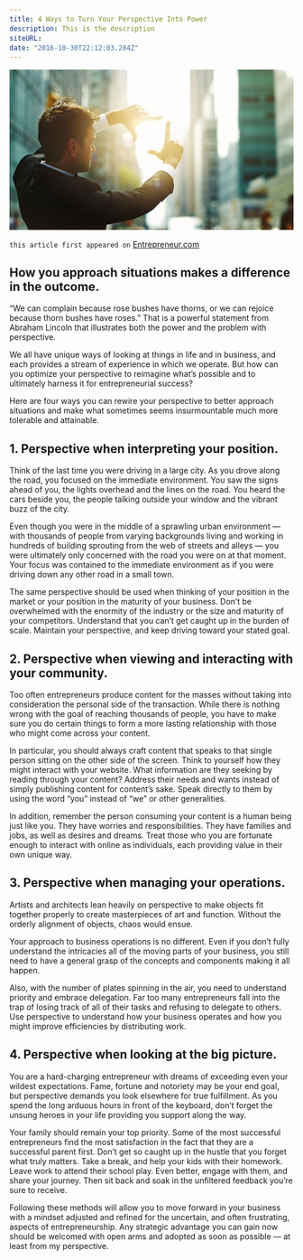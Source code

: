 ```yaml
---
title: 4 Ways to Turn Your Perspective Into Power
description: This is the description
siteURL: 
date: "2016-10-30T22:12:03.284Z"
---
```


![perspective-power](./perspective-power.jpeg)

`this article first appeared on` <a href="https://www.entrepreneur.com/article/283043" target="_blank">Entrepreneur.com</a>

## How you approach situations makes a difference in the outcome.

“We can complain because rose bushes have thorns, or we can rejoice because thorn bushes have roses.” That is a powerful statement from Abraham Lincoln that illustrates both the power and the problem with perspective.

We all have unique ways of looking at things in life and in business, and each provides a stream of experience in which we operate. But how can you optimize your perspective to reimagine what’s possible and to ultimately harness it for entrepreneurial success?

Here are four ways you can rewire your perspective to better approach situations and make what sometimes seems insurmountable much more tolerable and attainable.

## 1. Perspective when interpreting your position.

Think of the last time you were driving in a large city. As you drove along the road, you focused on the immediate environment. You saw the signs ahead of you, the lights overhead and the lines on the road. You heard the cars beside you, the people talking outside your window and the vibrant buzz of the city.

Even though you were in the middle of a sprawling urban environment — with thousands of people from varying backgrounds living and working in hundreds of building sprouting from the web of streets and alleys — you were ultimately only concerned with the road you were on at that moment. Your focus was contained to the immediate environment as if you were driving down any other road in a small town.

The same perspective should be used when thinking of your position in the market or your position in the maturity of your business. Don’t be overwhelmed with the enormity of the industry or the size and maturity of your competitors. Understand that you can’t get caught up in the burden of scale. Maintain your perspective, and keep driving toward your stated goal.

## 2. Perspective when viewing and interacting with your community.

Too often entrepreneurs produce content for the masses without taking into consideration the personal side of the transaction. While there is nothing wrong with the goal of reaching thousands of people, you have to make sure you do certain things to form a more lasting relationship with those who might come across your content.

In particular, you should always craft content that speaks to that single person sitting on the other side of the screen. Think to yourself how they might interact with your website. What information are they seeking by reading through your content? Address their needs and wants instead of simply publishing content for content’s sake. Speak directly to them by using the word “you” instead of “we” or other generalities.

In addition, remember the person consuming your content is a human being just like you. They have worries and responsibilities. They have families and jobs, as well as desires and dreams. Treat those who you are fortunate enough to interact with online as individuals, each providing value in their own unique way.

## 3. Perspective when managing your operations.

Artists and architects lean heavily on perspective to make objects fit together properly to create masterpieces of art and function. Without the orderly alignment of objects, chaos would ensue.

Your approach to business operations is no different. Even if you don’t fully understand the intricacies all of the moving parts of your business, you still need to have a general grasp of the concepts and components making it all happen.

Also, with the number of plates spinning in the air, you need to understand priority and embrace delegation. Far too many entrepreneurs fall into the trap of losing track of all of their tasks and refusing to delegate to others. Use perspective to understand how your business operates and how you might improve efficiencies by distributing work.

## 4. Perspective when looking at the big picture.

You are a hard-charging entrepreneur with dreams of exceeding even your wildest expectations. Fame, fortune and notoriety may be your end goal, but perspective demands you look elsewhere for true fulfillment. As you spend the long arduous hours in front of the keyboard, don’t forget the unsung heroes in your life providing you support along the way.

Your family should remain your top priority. Some of the most successful entrepreneurs find the most satisfaction in the fact that they are a successful parent first. Don’t get so caught up in the hustle that you forget what truly matters. Take a break, and help your kids with their homework. Leave work to attend their school play. Even better, engage with them, and share your journey. Then sit back and soak in the unfiltered feedback you’re sure to receive.

Following these methods will allow you to move forward in your business with a mindset adjusted and refined for the uncertain, and often frustrating, aspects of entrepreneurship. Any strategic advantage you can gain now should be welcomed with open arms and adopted as soon as possible — at least from my perspective.
